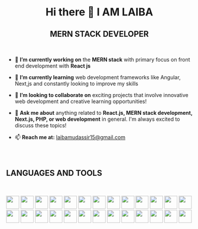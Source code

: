 <h1 align="center">Hi there 👋 I AM LAIBA</h1>
<h2 align="center">MERN STACK DEVELOPER</h3>

</br>

- 🔭 <b>I’m currently working on</b> the <b>MERN stack</b> with primary focus on front end development with <b>React js</b>
  
- 🌱 <b>I’m currently learning</b> web development frameworks like Angular, Next,js and constantly looking to improve my skills
  
- 👯 <b>I’m looking to collaborate on</b> exciting projects that involve innovative web development and creative learning opportunities!

- 💬 <b>Ask me about</b> anything related to **React.js, MERN stack development, Next.js, PHP, or web development** in general. I'm always excited to discuss these topics!
  
- 📫 <b>Reach me at:</b> laibamudassir15@gmail.com


</br>

#

<h2>LANGUAGES AND TOOLS</h1>
</br>

[<img src="https://img.shields.io/badge/React-%2361DAFB.svg?style=for-the-badge&logo=react&logoColor=white" height="35">](https://reactjs.org/)
[<img src="https://img.shields.io/badge/Node.js-%2343853D.svg?style=for-the-badge&logo=node.js&logoColor=white" height="35">](https://nodejs.org/)
[<img src="https://img.shields.io/badge/Express-%23404D59.svg?style=for-the-badge&logo=express&logoColor=white" height="35">](https://expressjs.com/)
[<img src="https://img.shields.io/badge/MongoDB-%2347A248.svg?style=for-the-badge&logo=mongodb&logoColor=white" height="35">](https://www.mongodb.com/)
[<img src="https://img.shields.io/badge/Angular-%23DD0031.svg?style=for-the-badge&logo=angular&logoColor=white" height="35">](https://angular.io/)
[<img src="https://img.shields.io/badge/Bootstrap-%23563D7C.svg?style=for-the-badge&logo=bootstrap&logoColor=white" height="35">](https://getbootstrap.com/)
[<img src="https://img.shields.io/badge/CSS3-%231572B6.svg?style=for-the-badge&logo=css3&logoColor=white" height="35">](https://www.w3.org/Style/CSS/)
[<img src="https://img.shields.io/badge/HTML5-%23E34F26.svg?style=for-the-badge&logo=html5&logoColor=white" height="35">](https://html.spec.whatwg.org/multipage/)
[<img src="https://img.shields.io/badge/JavaScript-%23F7DF1E.svg?style=for-the-badge&logo=javascript&logoColor=black" height="35">](https://developer.mozilla.org/en-US/docs/Web/JavaScript)
[<img src="https://img.shields.io/badge/MySQL-%234479A1.svg?style=for-the-badge&logo=mysql&logoColor=white" height="35">](https://www.mysql.com/)
[<img src="https://img.shields.io/badge/PHP-%23777BB4.svg?style=for-the-badge&logo=php&logoColor=white" height="35">](https://www.php.net/)
[<img src="https://img.shields.io/badge/C-%2300599C.svg?style=for-the-badge&logo=c&logoColor=white" height="35">](https://en.wikipedia.org/wiki/C_(programming_language))
[<img src="https://img.shields.io/badge/C++-%2300599C.svg?style=for-the-badge&logo=c%2B%2B&logoColor=white" height="35">](https://en.wikipedia.org/wiki/C%2B%2B)
[<img src="https://img.shields.io/badge/C%23-%23239120.svg?style=for-the-badge&logo=c-sharp&logoColor=white" height="35">](https://docs.microsoft.com/en-us/dotnet/csharp/)
[<img src="https://img.shields.io/badge/Python-%233776AB.svg?style=for-the-badge&logo=python&logoColor=white" height="35">](https://www.python.org/)
[<img src="https://img.shields.io/badge/Firebase-%23039BE5.svg?style=for-the-badge&logo=firebase&logoColor=white" height="35">](https://firebase.google.com/)
[<img src="https://img.shields.io/badge/Flutter-%2302569B.svg?style=for-the-badge&logo=flutter&logoColor=white" height="35">](https://flutter.dev/)
[<img src="https://img.shields.io/badge/Git-%23F05032.svg?style=for-the-badge&logo=git&logoColor=white" height="35">](https://git-scm.com/)
[<img src="https://img.shields.io/badge/Cypress-%23222222.svg?style=for-the-badge&logo=cypress&logoColor=white" height="35">](https://www.cypress.io/)
[<img src="https://img.shields.io/badge/Figma-%23F24E1E.svg?style=for-the-badge&logo=figma&logoColor=white" height="35">](https://www.figma.com/)
[<img src="https://img.shields.io/badge/Adobe%20XD-%23FF61F6.svg?style=for-the-badge&logo=adobe%20xd&logoColor=white" height="35">](https://www.adobe.com/products/xd.html)
[<img src="https://img.shields.io/badge/TypeScript-%233178C6.svg?style=for-the-badge&logo=typescript&logoColor=white" height="35">](https://www.typescriptlang.org/)
[<img src="https://img.shields.io/badge/Katalon%20Studio-%234ea94b.svg?style=for-the-badge&logo=katalon-studio&logoColor=white" height="35">](https://www.katalon.com/)
[<img src="https://img.shields.io/badge/Postman-%23FF6C37.svg?style=for-the-badge&logo=postman&logoColor=white" height="35">](https://www.postman.com/)
[<img src="https://img.shields.io/badge/SonarQube-%234E9BCD.svg?style=for-the-badge&logo=sonarqube&logoColor=white" height="35">](https://www.sonarqube.org/)
[<img src="https://img.shields.io/badge/Zenmap-%23528B9E.svg?style=for-the-badge&logo=nmap&logoColor=white" height="35">](https://nmap.org/zenmap/)



